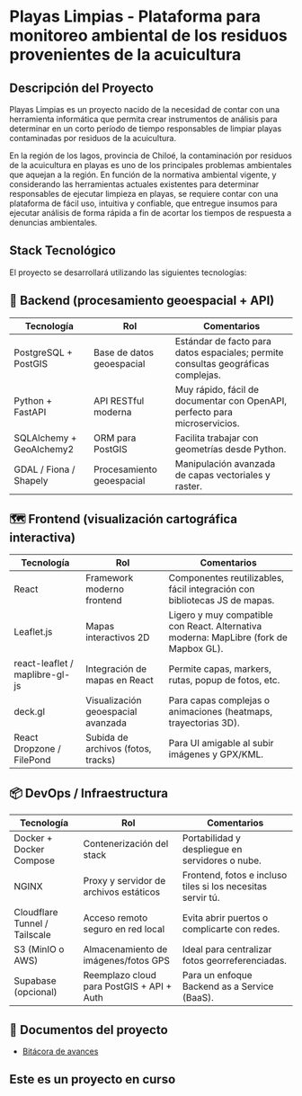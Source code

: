 # Playas Limpias - Plataforma para monitoreo ambiental de los residuos provenientes de la acuicultura

## Descripción del Proyecto

Playas Limpias es un proyecto nacido de la necesidad de contar con una herramienta informática que permita crear instrumentos de análisis para determinar en un corto período de tiempo responsables de limpiar playas contaminadas por residuos de la acuicultura. 

En la región de los lagos, provincia de Chiloé, la contaminación por residuos de la acuicultura en playas es uno de los principales problemas ambientales que aquejan a la región. En función de la normativa ambiental vigente, y considerando las herramientas actuales existentes para determinar responsables de ejecutar limpieza en playas, se requiere contar con una plataforma de fácil uso, intuitiva y confiable, que entregue insumos para ejecutar análisis de forma rápida a fin de acortar los tiempos de respuesta a denuncias ambientales.

## Stack Tecnológico

El proyecto se desarrollará utilizando las siguientes tecnologías:

## 🧱 Backend (procesamiento geoespacial + API)

| Tecnología                 | Rol                        | Comentarios                                                                 |
|---------------------------|----------------------------|------------------------------------------------------------------------------|
| PostgreSQL + PostGIS      | Base de datos geoespacial  | Estándar de facto para datos espaciales; permite consultas geográficas complejas. |
| Python + FastAPI          | API RESTful moderna        | Muy rápido, fácil de documentar con OpenAPI, perfecto para microservicios.  |
| SQLAlchemy + GeoAlchemy2  | ORM para PostGIS           | Facilita trabajar con geometrías desde Python.                              |
| GDAL / Fiona / Shapely    | Procesamiento geoespacial  | Manipulación avanzada de capas vectoriales y raster.                        |

## 🗺️ Frontend (visualización cartográfica interactiva)

| Tecnología                          | Rol                               | Comentarios                                                                 |
|-------------------------------------|------------------------------------|------------------------------------------------------------------------------|
| React                               | Framework moderno frontend         | Componentes reutilizables, fácil integración con bibliotecas JS de mapas.   |
| Leaflet.js                          | Mapas interactivos 2D             | Ligero y muy compatible con React. Alternativa moderna: MapLibre (fork de Mapbox GL). |
| react-leaflet / maplibre-gl-js      | Integración de mapas en React     | Permite capas, markers, rutas, popup de fotos, etc.                          |
| deck.gl                             | Visualización geoespacial avanzada| Para capas complejas o animaciones (heatmaps, trayectorias 3D).             |
| React Dropzone / FilePond           | Subida de archivos (fotos, tracks)| Para UI amigable al subir imágenes y GPX/KML.                                |

## 📦 DevOps / Infraestructura

| Tecnología                       | Rol                                         | Comentarios                                                                 |
|----------------------------------|----------------------------------------------|------------------------------------------------------------------------------|
| Docker + Docker Compose          | Contenerización del stack                   | Portabilidad y despliegue en servidores o nube.                             |
| NGINX                            | Proxy y servidor de archivos estáticos      | Frontend, fotos e incluso tiles si los necesitas servir tú.                |
| Cloudflare Tunnel / Tailscale    | Acceso remoto seguro en red local           | Evita abrir puertos o complicarte con redes.                               |
| S3 (MinIO o AWS)                 | Almacenamiento de imágenes/fotos GPS        | Ideal para centralizar fotos georreferenciadas.                            |
| Supabase (opcional)              | Reemplazo cloud para PostGIS + API + Auth   | Para un enfoque Backend as a Service (BaaS).                               |

## 📌 Documentos del proyecto

- [Bitácora de avances](./BITACORA.md)


## Este es un proyecto en curso